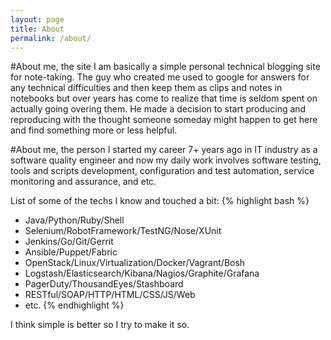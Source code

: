 ```yaml
---
layout: page
title: About
permalink: /about/
---
```


#About me, the site
I am basically a simple personal technical blogging site for note-taking. The guy who created me used to google for answers for any technical difficulties and then keep them as clips and notes in notebooks but over years has come to realize that time is seldom spent on actually going overing them. He made a decision to start producing and reproducing with the thought someone someday might happen to get here and find something more or less helpful.

#About me, the person
I started my career 7+ years ago in IT industry as a software quality engineer and now my daily work involves software testing, tools and scripts development, configuration and test automation, service monitoring and assurance, and etc.

List of some of the techs I know and touched a bit:
{% highlight bash %}
- Java/Python/Ruby/Shell
- Selenium/RobotFramework/TestNG/Nose/XUnit
- Jenkins/Go/Git/Gerrit
- Ansible/Puppet/Fabric
- OpenStack/Linux/Virtualization/Docker/Vagrant/Bosh
- Logstash/Elasticsearch/Kibana/Nagios/Graphite/Grafana
- PagerDuty/ThousandEyes/Stashboard
- RESTful/SOAP/HTTP/HTML/CSS/JS/Web
- etc.
{% endhighlight %}

I think simple is better so I try to make it so.
